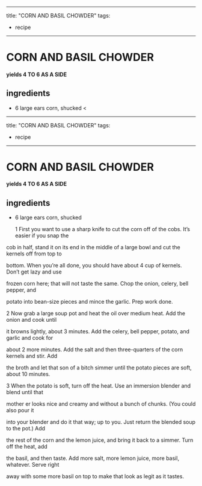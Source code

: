 
---
title: "CORN AND BASIL CHOWDER"
tags:
  - recipe
---
# CORN AND BASIL CHOWDER



#### yields  4 TO 6 AS A SIDE


## ingredients
* 6 large ears corn, shucked <
---
title: "CORN AND BASIL CHOWDER"
tags:
  - recipe
---
# CORN AND BASIL CHOWDER



#### yields  4 TO 6 AS A SIDE


## ingredients
* 6 large ears corn, shucked <iv itemprop="recipeInstructions"><p>1 First you want to use a sharp knife to cut the corn off of the cobs. It’s easier if you snap the

cob in half, stand it on its end in the middle of a large bowl and cut the kernels off from top to

bottom. When you’re all done, you should have about 4 cup of kernels. Don’t get lazy and use

frozen corn here; that    will not taste the same. Chop the onion, celery, bell pepper, and

potato into bean-size pieces and mince the garlic. Prep work done.

2 Now grab a large soup pot and heat the oil over medium heat. Add the onion and cook until

it browns lightly, about 3 minutes. Add the celery, bell pepper, potato, and garlic and cook for

about 2 more minutes. Add the salt and then three-quarters of the corn kernels and stir. Add

the broth and let that son of a bitch simmer until the potato pieces are soft, about 10 minutes.

3 When the potato is soft, turn off the heat. Use an immersion blender and blend until that

mother er looks nice and creamy and without a bunch of chunks. (You could also pour it

into your blender and do it that way; up to you. Just return the blended soup to the pot.) Add

the rest of the corn and the lemon juice, and bring it back to a simmer. Turn off the heat, add

the basil, and then taste. Add more salt, more lemon juice, more basil, whatever. Serve right

away with some more basil on top to make that    look as legit as it tastes.






